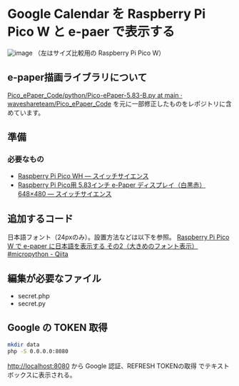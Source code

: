 # Google Calendar を Raspberry Pi Pico W と e-paer で表示する

![image](https://github.com/user-attachments/assets/47391cf4-f2a1-41b3-94cd-7e46241f52a3)
（左はサイズ比較用の Raspberry Pi Pico W）

## e-paper描画ライブラリについて

[Pico_ePaper_Code/python/Pico-ePaper-5.83-B.py at main · waveshareteam/Pico_ePaper_Code](https://github.com/waveshareteam/Pico_ePaper_Code/blob/main/python/Pico-ePaper-5.83-B.py) を元に一部修正したものをレポジトリに含めています。


## 準備

### 必要なもの

- [Raspberry Pi Pico WH — スイッチサイエンス](https://www.switch-science.com/products/8172?_pos=1&_sid=5aa1a1afe&_ss=r)
- [Raspberry Pi Pico用 5.83インチ e-Paper ディスプレイ（白黒赤）648×480 — スイッチサイエンス](https://www.switch-science.com/products/7319)


## 追加するコード

日本語フォント（24pxのみ）。設置方法などは以下を参照。
[Raspberry Pi Pico W で e-paper に日本語を表示する その2（大きめのフォント表示） #micropython - Qiita](https://qiita.com/kenji0302/items/8da4c075dff974d1dc6f)


## 編集が必要なファイル

- secret.php
- secret.py

## Google の TOKEN 取得

```bash
mkdir data
php -S 0.0.0.0:8080
```

<http://localhost:8080> から Google 認証、REFRESH TOKENの取得 でテキストボックスに表示される。
